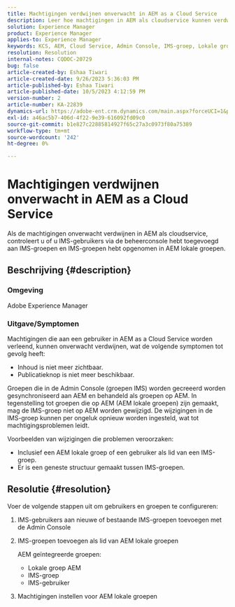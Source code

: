 ```yaml
---
title: Machtigingen verdwijnen onverwacht in AEM as a Cloud Service
description: Leer hoe machtigingen in AEM als cloudservice kunnen verdwijnen, waardoor inhoud onzichtbaar wordt en er geen publicatieopties meer beschikbaar zijn.
solution: Experience Manager
product: Experience Manager
applies-to: Experience Manager
keywords: KCS, AEM, Cloud Service, Admin Console, IMS-groep, Lokale groep
resolution: Resolution
internal-notes: CQDOC-20729
bug: false
article-created-by: Eshaa Tiwari
article-created-date: 9/26/2023 5:36:03 PM
article-published-by: Eshaa Tiwari
article-published-date: 10/5/2023 4:12:59 PM
version-number: 2
article-number: KA-22839
dynamics-url: https://adobe-ent.crm.dynamics.com/main.aspx?forceUCI=1&pagetype=entityrecord&etn=knowledgearticle&id=26b81524-935c-ee11-be6f-6045bd006704
exl-id: a46ac5b7-406d-4f22-9e39-616092fd09c0
source-git-commit: b1e827c22885814927f65c27a3c0973f80a75389
workflow-type: tm+mt
source-wordcount: '242'
ht-degree: 0%

---
```


# Machtigingen verdwijnen onverwacht in AEM as a Cloud Service


Als de machtigingen onverwacht verdwijnen in AEM als cloudservice, controleert u of u IMS-gebruikers via de beheerconsole hebt toegevoegd aan IMS-groepen en IMS-groepen hebt opgenomen in AEM lokale groepen.

## Beschrijving {#description}


### Omgeving

Adobe Experience Manager

### <b>Uitgave/</b>Symptomen

Machtigingen die aan een gebruiker in AEM as a Cloud Service worden verleend, kunnen onverwacht verdwijnen, wat de volgende symptomen tot gevolg heeft:

- Inhoud is niet meer zichtbaar.
- Publicatieknop is niet meer beschikbaar.


Groepen die in de Admin Console (groepen IMS) worden gecreeerd worden gesynchroniseerd aan AEM en behandeld als groepen op AEM. In tegenstelling tot groepen die op AEM (AEM lokale groepen) zijn gemaakt, mag de IMS-groep niet op AEM worden gewijzigd. De wijzigingen in de IMS-groep kunnen per ongeluk opnieuw worden ingesteld, wat tot machtigingsproblemen leidt.

Voorbeelden van wijzigingen die problemen veroorzaken:

- Inclusief een AEM lokale groep of een gebruiker als lid van een IMS-groep.
- Er is een geneste structuur gemaakt tussen IMS-groepen.



## Resolutie {#resolution}


Voer de volgende stappen uit om gebruikers en groepen te configureren:

1. IMS-gebruikers aan nieuwe of bestaande IMS-groepen toevoegen met de Admin Console
2. IMS-groepen toevoegen als lid van AEM lokale groepen

   AEM geïntegreerde groepen:

   - Lokale groep AEM
   - IMS-groep
   - IMS-gebruiker
3. Machtigingen instellen voor AEM lokale groepen
